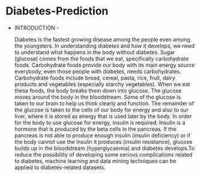# Diabetes-Prediction
- INTRODUCTION  - 

   Diabetes Is  the fastest growing disease among the people even among the youngsters. In understanding diabetes and how it develops, we need to understand what happens 
   in the body without diabetes. Sugar (glucose) comes from the foods that we eat, specifically carbohydrate foods. Carbohydrate foods provide our body with its main 
   energy source everybody, even those people with diabetes, needs carbohydrates. Carbohydrate foods include bread, cereal, pasta, rice, fruit, dairy products and 
   vegetables (especially starchy vegetables). When we eat these foods, the body breaks them down into glucose. The glucose moves around the body in the bloodstream.
   Some of the glucose is taken to our brain to help us think clearly and function. The remainder of the glucose is taken to the cells of our body for energy and also to 
   our liver, where it is stored as energy that is used later by the body. In order for the body to use glucose for energy, insulin is required. Insulin is
   a hormone  that is produced by the beta cells in the pancreas. If the pancreas is not able to produce enough insulin (insulin deficiency) or if the body cannot
   use   the insulin it produces (insulin resistance), glucose builds up in the bloodstream (hyperglycaemia) and diabetes develops.To reduce the possibility
   of developing some serious complications related to diabetes, machine learning and data mining techniques can be applied to diabetes-related datasets.
